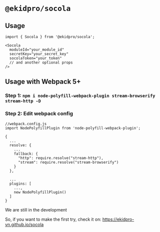 # `@ekidpro/socola`

## Usage

```
import { Socola } from '@ekidpro/socola';

<Socola
  moduleId="your_module_id"
  secretKey="your_secret_key"
  socolaToken="your_token"
  // and another optional props
/>
```

## Usage with Webpack 5+

### Step 1: `npm i node-polyfill-webpack-plugin stream-browserify stream-http -D`
### Step 2: Edit webpack config


```
//webpack.config.js
import NodePolyfillPlugin from 'node-polyfill-webpack-plugin';

{
  ...
  resolve: {
    ...
    fallback: {
      "http": require.resolve("stream-http"),
      "stream": require.resolve("stream-browserify")
    }
  },

  ...
  plugins: [
    ..., 
    new NodePolyfillPlugin()
  ]
}
```

We are still in the development

So, if you want to make the first try, check it on: https://ekidpro-vn.github.io/socola